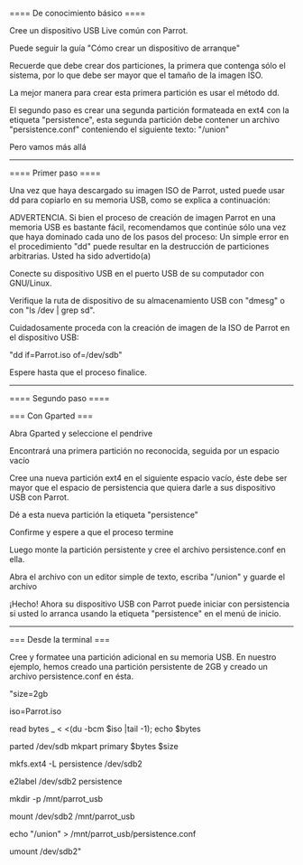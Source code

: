  ==== De conocimiento básico ====


Cree un dispositivo USB Live común con Parrot.

Puede seguir la guía "Cómo crear un dispositivo de arranque"


Recuerde que debe crear dos particiones, la primera que contenga sólo el sistema, por lo que debe ser mayor que el tamaño de la imagen ISO.

La mejor manera para crear esta primera partición es usar el método dd.

El segundo paso es crear una segunda partición formateada en ext4 con la etiqueta "persistence", esta segunda partición debe contener un archivo "persistence.conf" conteniendo el siguiente texto: "/union"

Pero vamos más allá


----
==== Primer paso ====


Una vez que haya descargado su imagen ISO de Parrot, usted puede usar dd para copiarlo en su memoria USB, como se explica a continuación:

ADVERTENCIA.
Si bien el proceso de creación de imagen Parrot en una memoria USB es bastante fácil, recomendamos que continúe sólo una vez que haya dominado cada uno de los pasos del proceso:
Un simple error en el procedimiento "dd" puede resultar en la destrucción de particiones arbitrarias. Usted ha sido advertido(a)

Conecte su dispositivo USB en el puerto USB de su computador con GNU/Linux.

Verifique la ruta de dispositivo de su almacenamiento USB con "dmesg" o con "ls /dev | grep sd".

Cuidadosamente proceda con la creación de imagen de la ISO de Parrot en el dispositivo USB:

"dd if=Parrot.iso of=/dev/sdb"

Espere hasta que el proceso finalice.


----
==== Segundo paso ====

=== Con Gparted ===


Abra Gparted y seleccione el pendrive

Encontrará una primera partición no reconocida, seguida por un espacio vacío

Cree una nueva partición ext4 en el siguiente espacio vacío, éste debe ser mayor que el espacio de persistencia que quiera darle a sus dispositivo USB con Parrot.

Dé a esta nueva partición la etiqueta "persistence"

Confirme y espere a que el proceso termine

Luego monte la partición persistente y cree el archivo persistence.conf en ella.

Abra el archivo con un editor simple de texto, escriba "/union" y guarde el archivo


¡Hecho! Ahora su dispositivo USB con Parrot puede iniciar con persistencia si usted lo arranca usando la etiqueta "persistence" en el menú de inicio.


----
=== Desde la terminal ===


Cree y formatee una partición adicional en su memoria USB. En nuestro ejemplo, hemos creado una partición persistente de 2GB y creado un archivo persistence.conf en ésta.


"size=2gb

iso=Parrot.iso


read bytes _ < <(du -bcm $iso |tail -1); echo $bytes

parted /dev/sdb mkpart primary $bytes $size

mkfs.ext4 -L persistence /dev/sdb2

e2label /dev/sdb2 persistence

mkdir -p /mnt/parrot_usb

mount /dev/sdb2 /mnt/parrot_usb

echo "/union" > /mnt/parrot_usb/persistence.conf

umount /dev/sdb2"

